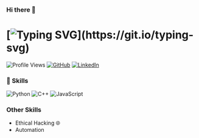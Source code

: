 ### Hi there 👋

# [![Typing SVG](https://readme-typing-svg.demolab.com?font=Fira+Code&pause=1000&color=F70C0C&width=435&lines=welcome+to+my+profile!)](https://git.io/typing-svg)

![Profile Views](https://komarev.com/ghpvc/?username=yourusername)
[![GitHub](https://img.shields.io/badge/GitHub-HiddenUzer-blue)](https://github.com/HiddenUzer)
[![LinkedIn](https://img.shields.io/badge/LinkedIn-REDACTED-0e76a8)](https://www.linkedin.com/)

### 🔧 Skills

![Python](https://img.shields.io/badge/Python-Intermediate-blue?style=for-the-badge&logo=python)
![C++](https://img.shields.io/badge/C++-Intermediate-blue?style=for-the-badge&logo=c%2B%2B)
![JavaScript](https://img.shields.io/badge/JavaScript-Intermediate-blue?style=for-the-badge&logo=javascript)

### Other Skills

- Ethical Hacking 🌐
- Automation 

